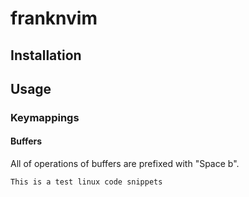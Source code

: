 # franknvim

## Installation

## Usage
### Keymappings

#### Buffers

All of operations of buffers are prefixed with "Space b".

```test
This is a test linux code snippets

```
